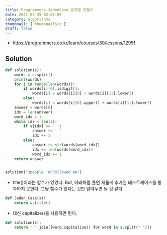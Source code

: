 ```yaml
---
title: Programmers JadenCase 문자열 만들기
date: 2021-07-25 02:07:89
category: algorithms
thumbnail: { thumbnailSrc }
draft: false
---
```


- https://programmers.co.kr/learn/courses/30/lessons/12951

## Solution

```py
def solution(s):
    words = s.split()
    print(words)
    for i in range(len(words)):
        if words[i][0].isdigit():
            words[i] = words[i][0] + words[i][1:].lower()
        else:
            words[i] = words[i][0].upper() + words[i][1:].lower()
    answer = words[0]
    idx = len(answer)
    word_idx = 1
    while idx < len(s):
        if s[idx] == ' ':
            answer += ' '
            idx += 1
        else:
            answer += str(words[word_idx])
            idx += len(words[word_idx])
            word_idx += 1
    return answer


solution("3people  unFollowed me")
```

- title()이라는 함수가 있었다. But, 아래처럼 풀면 새롭게 추가된 테스트케이스를 통과하지 못한다. 그냥 함수가 있다는 것만 알아두면 될 것 같다.

```py
def Jaden_Case(s):
    return s.title()
```

- 대신 capitalize()를 사용하면 된다.

```py
def solution(s):
    return ' '.join([word.capitalize() for word in s.split(" ")])
```
